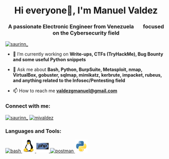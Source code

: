 <h1 align="center">Hi everyone👋, I'm Manuel Valdez</h1>
<h3 align="center">A passionate Electronic Engineer from Venezuela <img src='https://raw.githubusercontent.com/madebybowtie/FlagKit/master/Assets/PNG/VE%402x.png' width='21' height='15'> focused on the Cybersecurity field </h3>


<p align="left"> <a href="https://twitter.com/saurinn_" target="blank"><img src="https://img.shields.io/twitter/follow/saurinn_?logo=twitter&style=for-the-badge" alt="saurinn_" /></a> </p>

- 🔭 I’m currently working on **Write-ups, CTFs (TryHackMe), Bug Bounty and some useful Python snippets**

- 💬 Ask me about **Bash, Python, BurpSuite, Metasploit, nmap, VirtualBox, gobuster, sqlmap, mimikatz, kerbrute, impacket, rubeus, and anything related to the Infosec/Pentesting field**

- 📫 How to reach me **valdezgmanuel@gmail.com**

<h3 align="left">Connect with me:</h3>
<p align="left">
<a href="https://twitter.com/saurinn_" target="blank"><img align="center" src="https://raw.githubusercontent.com/rahuldkjain/github-profile-readme-generator/master/src/images/icons/Social/twitter.svg" alt="saurinn_" height="30" width="40" /></a>
<a href="https://linkedin.com/in/mjvaldez" target="blank"><img align="center" src="https://raw.githubusercontent.com/rahuldkjain/github-profile-readme-generator/master/src/images/icons/Social/linked-in-alt.svg" alt="mjvaldez" height="30" width="40" /></a>
</p>

<h3 align="left">Languages and Tools:</h3>
<p align="left"> <a href="https://www.gnu.org/software/bash/" target="_blank" rel="noreferrer"> <img src="https://www.vectorlogo.zone/logos/gnu_bash/gnu_bash-icon.svg" alt="bash" width="40" height="40"/> </a> <a href="https://www.linux.org/" target="_blank" rel="noreferrer"> <img src="https://raw.githubusercontent.com/devicons/devicon/master/icons/linux/linux-original.svg" alt="linux" width="40" height="40"/> </a> <a href="https://www.php.net" target="_blank" rel="noreferrer"> <img src="https://raw.githubusercontent.com/devicons/devicon/master/icons/php/php-original.svg" alt="php" width="40" height="40"/> </a> <a href="https://postman.com" target="_blank" rel="noreferrer"> <img src="https://www.vectorlogo.zone/logos/getpostman/getpostman-icon.svg" alt="postman" width="40" height="40"/> </a> <a href="https://www.python.org" target="_blank" rel="noreferrer"> <img src="https://raw.githubusercontent.com/devicons/devicon/master/icons/python/python-original.svg" alt="python" width="40" height="40"/> </a> </p>





<!--
**saurinn/saurinn** is a ✨ _special_ ✨ repository because its `README.md` (this file) appears on your GitHub profile.

Here are some ideas to get you started:

- 🔭 I’m currently working on ...
- 🌱 I’m currently learning ...
- 👯 I’m looking to collaborate on ...
- 🤔 I’m looking for help with ...
- 💬 Ask me about ...
- 📫 How to reach me: ...
- 😄 Pronouns: ...
- ⚡ Fun fact: ...

-->
